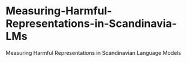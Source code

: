 # Measuring-Harmful-Representations-in-Scandinavia-LMs
Measuring Harmful Representations in Scandinavian Language Models
